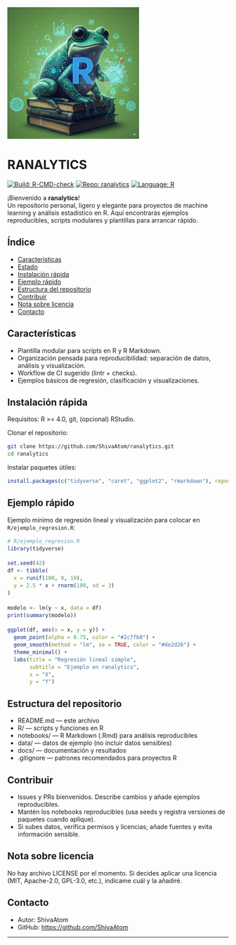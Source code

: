 <img src="Git/ranalytics.png" alt="Mi imagen" width="300" />

# RANALYTICS

[![Build: R-CMD-check](https://github.com/ShivaAtom/ranalytics/actions/workflows/r-check.yml/badge.svg)](https://github.com/ShivaAtom/ranalytics/actions)
[![Repo: ranalytics](https://img.shields.io/badge/repo-ranalytics-blue.svg)](https://github.com/ShivaAtom/ranalytics)
[![Language: R](https://img.shields.io/badge/language-R-276DC3.svg)](https://www.r-project.org/)

¡Bienvenido a **ranalytics**!  
Un repositorio personal, ligero y elegante para proyectos de machine learning y análisis estadístico en R. Aquí encontrarás ejemplos reproducibles, scripts modulares y plantillas para arrancar rápido.

## Índice
- [Características](#caracter%C3%ADsticas)
- [Estado](#estado)
- [Instalación rápida](#instalaci%C3%B3n-r%C3%A1pida)
- [Ejemplo rápido](#ejemplo-r%C3%A1pido)
- [Estructura del repositorio](#estructura-del-repositorio)
- [Contribuir](#contribuir)
- [Nota sobre licencia](#nota-sobre-licencia)
- [Contacto](#contacto)

## Características
- Plantilla modular para scripts en R y R Markdown.
- Organización pensada para reproducibilidad: separación de datos, análisis y visualización.
- Workflow de CI sugerido (lintr + checks).
- Ejemplos básicos de regresión, clasificación y visualizaciones.

## Instalación rápida
Requisitos: R >= 4.0, git, (opcional) RStudio.

Clonar el repositorio:
```bash
git clone https://github.com/ShivaAtom/ranalytics.git
cd ranalytics
```

Instalar paquetes útiles:
```r
install.packages(c("tidyverse", "caret", "ggplot2", "rmarkdown"), repos = "https://cloud.r-project.org")
```

## Ejemplo rápido
Ejemplo mínimo de regresión lineal y visualización para colocar en `R/ejemplo_regresion.R`:

```r
# R/ejemplo_regresion.R
library(tidyverse)

set.seed(42)
df <- tibble(
  x = runif(100, 0, 10),
  y = 2.5 * x + rnorm(100, sd = 3)
)

modelo <- lm(y ~ x, data = df)
print(summary(modelo))

ggplot(df, aes(x = x, y = y)) +
  geom_point(alpha = 0.75, color = "#2c7fb8") +
  geom_smooth(method = "lm", se = TRUE, color = "#de2d26") +
  theme_minimal() +
  labs(title = "Regresión lineal simple",
       subtitle = "Ejemplo en ranalytics",
       x = "X",
       y = "Y")
```

## Estructura del repositorio
- README.md — este archivo
- R/ — scripts y funciones en R
- notebooks/ — R Markdown (.Rmd) para análisis reproducibles
- data/ — datos de ejemplo (no incluir datos sensibles)
- docs/ — documentación y resultados
- .gitignore — patrones recomendados para proyectos R

## Contribuir
- Issues y PRs bienvenidos. Describe cambios y añade ejemplos reproducibles.
- Mantén los notebooks reproducibles (usa seeds y registra versiones de paquetes cuando aplique).
- Si subes datos, verifica permisos y licencias; añade fuentes y evita información sensible.

## Nota sobre licencia
No hay archivo LICENSE por el momento. Si decides aplicar una licencia (MIT, Apache-2.0, GPL-3.0, etc.), indícame cuál y la añadiré.

## Contacto
- Autor: ShivaAtom  
- GitHub: https://github.com/ShivaAtom

---

